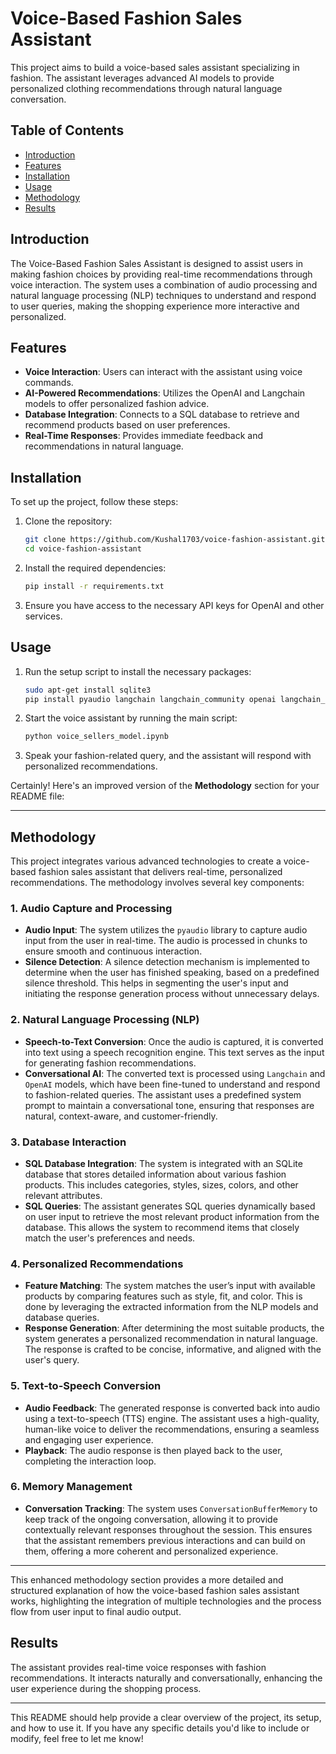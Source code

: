 
# Voice-Based Fashion Sales Assistant

This project aims to build a voice-based sales assistant specializing in fashion. The assistant leverages advanced AI models to provide personalized clothing recommendations through natural language conversation.

## Table of Contents
- [Introduction](#introduction)
- [Features](#features)
- [Installation](#installation)
- [Usage](#usage)
- [Methodology](#methodology)
- [Results](#results)

## Introduction

The Voice-Based Fashion Sales Assistant is designed to assist users in making fashion choices by providing real-time recommendations through voice interaction. The system uses a combination of audio processing and natural language processing (NLP) techniques to understand and respond to user queries, making the shopping experience more interactive and personalized.

## Features

- **Voice Interaction**: Users can interact with the assistant using voice commands.
- **AI-Powered Recommendations**: Utilizes the OpenAI and Langchain models to offer personalized fashion advice.
- **Database Integration**: Connects to a SQL database to retrieve and recommend products based on user preferences.
- **Real-Time Responses**: Provides immediate feedback and recommendations in natural language.

## Installation

To set up the project, follow these steps:

1. Clone the repository:
    ```bash
    git clone https://github.com/Kushal1703/voice-fashion-assistant.git
    cd voice-fashion-assistant
    ```

2. Install the required dependencies:
    ```bash
    pip install -r requirements.txt
    ```

3. Ensure you have access to the necessary API keys for OpenAI and other services.

## Usage

1. Run the setup script to install the necessary packages:
    ```bash
    sudo apt-get install sqlite3
    pip install pyaudio langchain langchain_community openai langchain_experimental pydub simpleaudio sounddevice soundfile
    ```

2. Start the voice assistant by running the main script:
    ```bash
    python voice_sellers_model.ipynb
    ```

3. Speak your fashion-related query, and the assistant will respond with personalized recommendations.

Certainly! Here's an improved version of the **Methodology** section for your README file:

---

## Methodology

This project integrates various advanced technologies to create a voice-based fashion sales assistant that delivers real-time, personalized recommendations. The methodology involves several key components:

### 1. **Audio Capture and Processing**

- **Audio Input**: The system utilizes the `pyaudio` library to capture audio input from the user in real-time. The audio is processed in chunks to ensure smooth and continuous interaction.
- **Silence Detection**: A silence detection mechanism is implemented to determine when the user has finished speaking, based on a predefined silence threshold. This helps in segmenting the user's input and initiating the response generation process without unnecessary delays.

### 2. **Natural Language Processing (NLP)**

- **Speech-to-Text Conversion**: Once the audio is captured, it is converted into text using a speech recognition engine. This text serves as the input for generating fashion recommendations.
- **Conversational AI**: The converted text is processed using `Langchain` and `OpenAI` models, which have been fine-tuned to understand and respond to fashion-related queries. The assistant uses a predefined system prompt to maintain a conversational tone, ensuring that responses are natural, context-aware, and customer-friendly.

### 3. **Database Interaction**

- **SQL Database Integration**: The system is integrated with an SQLite database that stores detailed information about various fashion products. This includes categories, styles, sizes, colors, and other relevant attributes.
- **SQL Queries**: The assistant generates SQL queries dynamically based on user input to retrieve the most relevant product information from the database. This allows the system to recommend items that closely match the user's preferences and needs.

### 4. **Personalized Recommendations**

- **Feature Matching**: The system matches the user’s input with available products by comparing features such as style, fit, and color. This is done by leveraging the extracted information from the NLP models and database queries.
- **Response Generation**: After determining the most suitable products, the system generates a personalized recommendation in natural language. The response is crafted to be concise, informative, and aligned with the user's query.

### 5. **Text-to-Speech Conversion**

- **Audio Feedback**: The generated response is converted back into audio using a text-to-speech (TTS) engine. The assistant uses a high-quality, human-like voice to deliver the recommendations, ensuring a seamless and engaging user experience.
- **Playback**: The audio response is then played back to the user, completing the interaction loop.

### 6. **Memory Management**

- **Conversation Tracking**: The system uses `ConversationBufferMemory` to keep track of the ongoing conversation, allowing it to provide contextually relevant responses throughout the session. This ensures that the assistant remembers previous interactions and can build on them, offering a more coherent and personalized experience.

---

This enhanced methodology section provides a more detailed and structured explanation of how the voice-based fashion sales assistant works, highlighting the integration of multiple technologies and the process flow from user input to final audio output.

## Results

The assistant provides real-time voice responses with fashion recommendations. It interacts naturally and conversationally, enhancing the user experience during the shopping process.

---

This README should help provide a clear overview of the project, its setup, and how to use it. If you have any specific details you'd like to include or modify, feel free to let me know!
